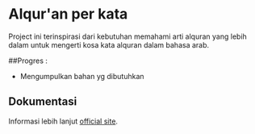 # Alqur'an per kata

Project ini terinspirasi dari kebutuhan memahami arti alquran yang lebih dalam untuk mengerti kosa kata alquran dalam bahasa arab.

##Progres :
- Mengumpulkan bahan yg dibutuhkan

## Dokumentasi
Informasi lebih lanjut [official site](http://alquran.devinc.website).